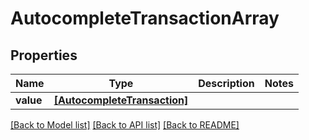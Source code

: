 # AutocompleteTransactionArray


## Properties
Name | Type | Description | Notes
------------ | ------------- | ------------- | -------------
**value** | [**[AutocompleteTransaction]**](AutocompleteTransaction.md) |  | 

[[Back to Model list]](../README.md#documentation-for-models) [[Back to API list]](../README.md#documentation-for-api-endpoints) [[Back to README]](../README.md)


